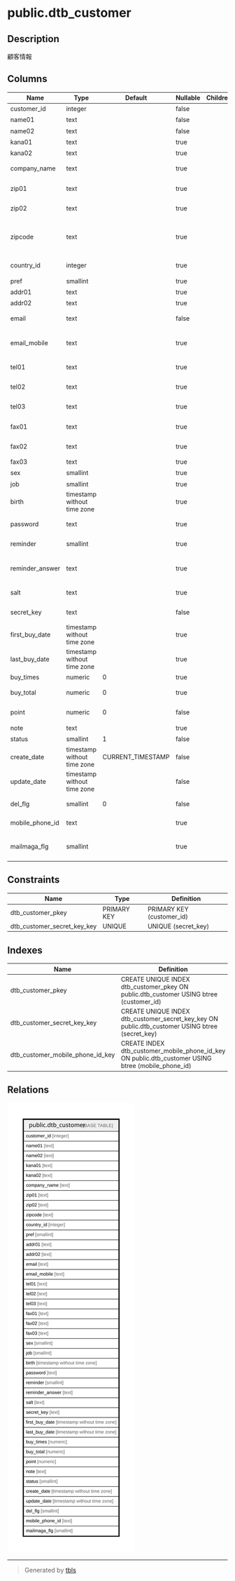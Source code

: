 # public.dtb_customer

## Description

顧客情報

## Columns

| Name | Type | Default | Nullable | Children | Parents | Comment |
| ---- | ---- | ------- | -------- | -------- | ------- | ------- |
| customer_id | integer |  | false |  |  | 顧客ID |
| name01 | text |  | false |  |  | 姓 |
| name02 | text |  | false |  |  | 名 |
| kana01 | text |  | true |  |  | 姓(カナ) |
| kana02 | text |  | true |  |  | 名(カナ) |
| company_name | text |  | true |  |  | 【2.13】国名 |
| zip01 | text |  | true |  |  | 郵便番号(4桁) |
| zip02 | text |  | true |  |  | 郵便番号(3桁) |
| zipcode | text |  | true |  |  | 【2.13】郵便番号(海外対応) |
| country_id | integer |  | true |  |  | 【2.13】国ID |
| pref | smallint |  | true |  |  | 都道府県 |
| addr01 | text |  | true |  |  | 市区町村 |
| addr02 | text |  | true |  |  | 番地等 |
| email | text |  | false |  |  | メールアドレス |
| email_mobile | text |  | true |  |  | 携帯メールアドレス |
| tel01 | text |  | true |  |  | 電話(市外局番) |
| tel02 | text |  | true |  |  | 電話(市内局番) |
| tel03 | text |  | true |  |  | 電話(局番) |
| fax01 | text |  | true |  |  | FAX(市外局番) |
| fax02 | text |  | true |  |  | FAX(市内局番) |
| fax03 | text |  | true |  |  | FAX(局番) |
| sex | smallint |  | true |  |  | 性別 |
| job | smallint |  | true |  |  | 職業 |
| birth | timestamp without time zone |  | true |  |  | 生年月日 |
| password | text |  | true |  |  | パスワード |
| reminder | smallint |  | true |  |  | パスワードの質問 |
| reminder_answer | text |  | true |  |  | パスワードの質問の答え |
| salt | text |  | true |  |  | 暗号化付与文字列 |
| secret_key | text |  | false |  |  | 暗号化キー |
| first_buy_date | timestamp without time zone |  | true |  |  | 初回購入日時 |
| last_buy_date | timestamp without time zone |  | true |  |  | 最終購入日時 |
| buy_times | numeric | 0 | true |  |  | 購入回数 |
| buy_total | numeric | 0 | true |  |  | 購入累計金額 |
| point | numeric | 0 | false |  |  | 保持ポイント |
| note | text |  | true |  |  | 備考 |
| status | smallint | 1 | false |  |  | 状態 |
| create_date | timestamp without time zone | CURRENT_TIMESTAMP | false |  |  | 作成日時 |
| update_date | timestamp without time zone |  | false |  |  | 更新日時 |
| del_flg | smallint | 0 | false |  |  | 削除フラグ |
| mobile_phone_id | text |  | true |  |  | 携帯端末ID |
| mailmaga_flg | smallint |  | true |  |  | メールマガジン種別フラグ |

## Constraints

| Name | Type | Definition |
| ---- | ---- | ---------- |
| dtb_customer_pkey | PRIMARY KEY | PRIMARY KEY (customer_id) |
| dtb_customer_secret_key_key | UNIQUE | UNIQUE (secret_key) |

## Indexes

| Name | Definition |
| ---- | ---------- |
| dtb_customer_pkey | CREATE UNIQUE INDEX dtb_customer_pkey ON public.dtb_customer USING btree (customer_id) |
| dtb_customer_secret_key_key | CREATE UNIQUE INDEX dtb_customer_secret_key_key ON public.dtb_customer USING btree (secret_key) |
| dtb_customer_mobile_phone_id_key | CREATE INDEX dtb_customer_mobile_phone_id_key ON public.dtb_customer USING btree (mobile_phone_id) |

## Relations

![er](public.dtb_customer.svg)

---

> Generated by [tbls](https://github.com/k1LoW/tbls)

